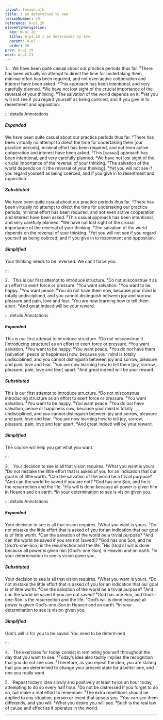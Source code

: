 ```yaml
---
layout: lesson.njk
title: I am determined to see
lessonNumber: 20
reference: W-pI.20
eleventyNavigation:
  key: W-pI.20
  title: W-pI.20 I am determined to see
  parent: W-pI
  order: 20
prev: W-pI.19
next: W-pI.21
---
```


1. We have been quite casual about our practice periods thus far. 
²There has been virtually no attempt to direct the time for undertaking them, minimal effort has been required, and not even active coöperation and interest have been asked. 
³This approach has been intentional, and very carefully planned. 
⁴We have not lost sight of the crucial importance of the reversal of your thinking. 
⁵The salvation of the world depends on it. 
⁶Yet you will not see if you regard yourself as being coërced, and if you give in to resentment and opposition.

::: details Annotations

##### Expanded

We have been quite casual about our practice periods thus far. 
²There has been virtually no attempt to direct the time for undertaking them [our practice periods], minimal effort has been required, and not even active coöperation and interest have been asked. 
³This [casual] approach has been intentional, and very carefully planned. 
⁴We have not lost sight of the crucial importance of the reversal of your thinking. 
⁵The salvation of the world depends on it [the reversal of your thinking]. 
⁶Yet you will not see if you regard yourself as being coërced, and if you give in to resentment and opposition.

##### Substituted

We have been quite casual about our practice periods thus far. 
²There has been virtually no attempt to direct the time for undertaking our practice periods, minimal effort has been required, and not even active coöperation and interest have been asked. 
³This casual approach has been intentional, and very carefully planned. 
⁴We have not lost sight of the crucial importance of the reversal of your thinking. 
⁵The salvation of the world depends on the reversal of your thinking. 
⁶Yet you will not see if you regard yourself as being coërced, and if you give in to resentment and opposition.

##### Simplified

Your thinking needs to be reversed. 
We can’t force you.

:::


2. This is our first attempt to introduce structure. 
²Do not misconstrue it as an effort to exert force or pressure. 
³You want salvation. 
⁴You want to be happy. 
⁵You want peace. 
⁶You do not have them now, because your mind is totally undisciplined, and you cannot distinguish between joy and sorrow, pleasure and pain, love and fear. 
⁷You are now learning how to tell them apart. 
⁸And great indeed will be your reward.

::: details Annotations

##### Expanded

This is our first attempt to introduce structure. 
²Do not misconstrue it [introducing structure] as an effort to exert force or pressure. 
³You want salvation. 
⁴You want to be happy. 
⁵You want peace. 
⁶You do not have them [salvation, peace or happiness] now, because your mind is totally undisciplined, and you cannot distinguish between joy and sorrow, pleasure and pain, love and fear. 
⁷You are now learning how to tell them [joy, sorrow, pleasure, pain, love and fear] apart. 
⁸And great indeed will be your reward.

##### Substituted

This is our first attempt to introduce structure. 
²Do not misconstrue introducing structure as an effort to exert force or pressure. 
³You want salvation. 
⁴You want to be happy. 
⁵You want peace. 
⁶You do not have salvation, peace or happiness now, because your mind is totally undisciplined, and you cannot distinguish between joy and sorrow, pleasure and pain, love and fear. 
⁷You are now learning how to tell joy, sorrow, pleasure, pain, love and fear apart. 
⁸And great indeed will be your reward.

##### Simplified

The course will help you get what you want.

:::


3. Your decision to see is all that vision requires. 
²What you want is yours. 
³Do not mistake the little effort that is asked of you for an indication that our goal is of little worth. 
⁴Can the salvation of the world be a trivial purpose? 
⁵And can the world be saved if you are not? 
⁶God has one Son, and he is the resurrection and the life. 
⁷His will is done because all power is given him in Heaven and on earth. 
⁸In your determination to see is vision given you.

::: details Annotations

##### Expanded

Your decision to see is all that vision requires. 
²What you want is yours. 
³Do not mistake the little effort that is asked of you for an indication that our goal is of little worth. 
⁴Can the salvation of the world be a trivial purpose? 
⁵And can the world be saved if you are not [saved]? 
⁶God has one Son, and he [God’s-one-Son] is the resurrection and the life. 
⁷His [God’s] will is done because all power is given him [God’s-one-Son] in Heaven and on earth. 
⁸In your determination to see is vision given you.

##### Substituted

Your decision to see is all that vision requires. 
²What you want is yours. 
³Do not mistake the little effort that is asked of you for an indication that our goal is of little worth. 
⁴Can the salvation of the world be a trivial purpose? 
⁵And can the world be saved if you are not saved? 
⁶God has one Son, and God’s-one-Son is the resurrection and the life. 
⁷God’s will is done because all power is given God’s-one-Son in Heaven and on earth. 
⁸In your determination to see is vision given you.

##### Simplified

God’s will is for you to be saved. 
You need to be determined.

:::


4. The exercises for today consist in reminding yourself throughout the day that you want to see. 
²Today’s idea also tacitly implies the recognition that you do not see now. 
³Therefore, as you repeat the idea, you are stating that you are determined to change your present state for a better one, and one you really want.

5. Repeat today’s idea slowly and positively at least twice an hour today, attempting to do so every half hour. 
²Do not be distressed if you forget to do so, but make a real effort to remember. 
³The extra repetitions should be applied to any situation, person or event that upsets you. 
⁴You can see them differently, and you will. 
⁵What you desire you will see. 
⁶Such is the real law of cause and effect as it operates in the world.

---

